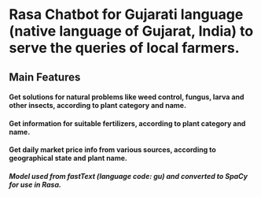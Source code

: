 # Rasa Chatbot for Gujarati language (native language of Gujarat, India) to serve the queries of local farmers.

## Main Features
#### Get solutions for natural problems like weed control, fungus, larva and other insects, according to plant category and name.
#### Get information for suitable fertilizers, according to plant category and name.
#### Get daily market price info from various sources, according to geographical state and plant name.

##### Model used from fastText (language code: gu) and converted to SpaCy for use in Rasa.
